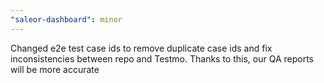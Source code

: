 ```yaml
---
"saleor-dashboard": minor
---
```


Changed e2e test case ids to remove duplicate case ids and fix inconsistencies between repo and Testmo. Thanks to this, our QA reports will be more accurate
